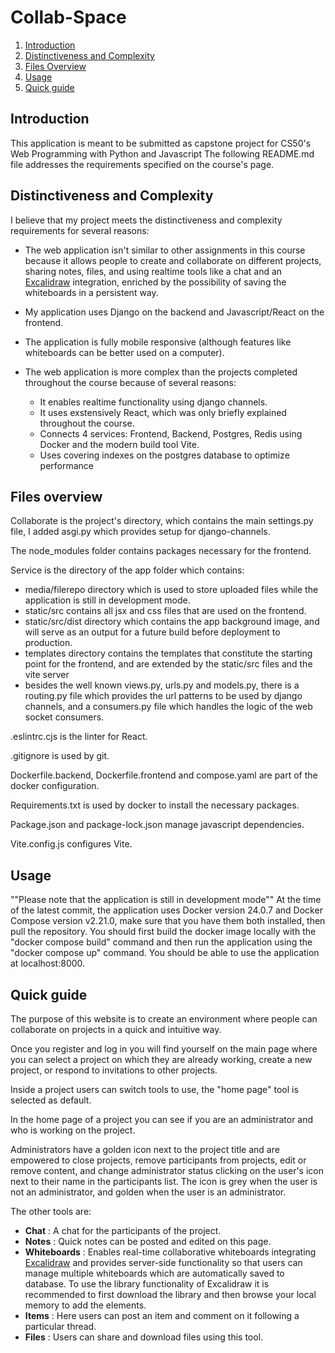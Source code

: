 # Collab-Space

1. [Introduction](#introduction)
2. [Distinctiveness and Complexity](#distinctiveness-and-complexity)
3. [Files Overview](#files-overview)
4. [Usage](#usage)
5. [Quick guide](#quick-guide)

## Introduction

This application is meant to be submitted as capstone project for CS50's Web Programming with Python and Javascript 
The following README.md file addresses the requirements specified on the course's page.

## Distinctiveness and Complexity

I believe that my project meets the distinctiveness and complexity requirements for several reasons:

- The web application isn't similar to other assignments in this course because it allows people to create and collaborate on different projects, sharing notes, files, and using realtime tools like a chat and an [Excalidraw](https://excalidraw.com/) integration, enriched by the possibility of saving the whiteboards in a persistent way.

- My application uses Django on the backend and Javascript/React on the frontend.

- The application is fully mobile responsive (although features like whiteboards can be better used on a computer).

- The web application is more complex than the projects completed throughout the course because of several reasons:
    - It enables realtime functionality using django channels.
    - It uses exstensively React, which was only briefly explained throughout the course.
    - Connects 4 services: Frontend, Backend, Postgres, Redis using Docker and the modern build tool Vite.
    - Uses covering indexes on the postgres database to optimize performance
     

## Files overview

Collaborate is the project's directory, which contains the main settings.py file, I added asgi.py which provides setup for django-channels.

The node_modules folder contains packages necessary for the frontend.

Service is the directory of the app folder which contains:
- media/filerepo directory which is used to store uploaded files while the application is still in development mode.
- static/src contains all jsx and css files that are used on the frontend.
- static/src/dist directory which contains the app background image, and will serve as an output for a future build before deployment to production.
- templates directory contains the templates that constitute the starting point for the frontend, and are extended by the static/src files and the vite server
- besides the well known views.py, urls.py and models.py, there is a routing.py file which provides the url patterns to be used by django channels, and a consumers.py file which handles the logic of the web socket consumers.

.eslintrc.cjs is the linter for React.

.gitignore is used by git.

Dockerfile.backend, Dockerfile.frontend and compose.yaml are part of the docker configuration.

Requirements.txt is used by docker to install the necessary packages.

Package.json and package-lock.json manage javascript dependencies.

Vite.config.js configures Vite.

## Usage
""Please note that the application is still in development mode""
At the time of the latest commit, the application uses Docker version 24.0.7 and Docker Compose version v2.21.0, make sure that you have them both installed, then pull the repository.
You should first build the docker image locally with the "docker compose build" command and then run the application using the "docker compose up" command.
You should be able to use the application at localhost:8000. 

## Quick guide

The purpose of this website is to create an environment where people can collaborate on projects in a quick and intuitive way.

Once you register and log in you will find yourself on the main page where you can select a project on which they are already working, create a new project, or respond to invitations to other projects.

Inside a project users can switch tools to use, the "home page" tool is selected as default.

In the home page of a project you can see if you are an administrator and who is working on the project.

Administrators have a golden icon next to the project title and are empowered to close projects, remove participants from projects, edit or remove content, and change administrator status clicking on the user's icon next to their name in the participants list. The icon is grey when the user is not an administrator, and golden when the user is an administrator.

The other tools are:

- **Chat** : A chat for the participants of the project.
- **Notes** : Quick notes can be posted and edited on this page.
- **Whiteboards** : Enables real-time collaborative whiteboards integrating [Excalidraw](https://excalidraw.com/) and provides server-side functionality so that users can manage multiple whiteboards which are automatically saved to database. To use the library functionality of Excalidraw it is recommended to first download the library and then browse your local memory to add the elements.
- **Items** : Here users can post an item and comment on it following a particular thread.
- **Files** : Users can share and download files using this tool.





 
